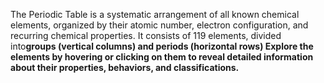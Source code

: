 The Periodic Table is a systematic arrangement of all known chemical elements, organized by their atomic number, electron configuration, and recurring chemical properties. It consists of 119 elements, divided into<strong>groups (vertical columns) and periods (horizontal rows)
Explore the elements by hovering or clicking on them to reveal detailed information about their properties, behaviors, and classifications. 
      
